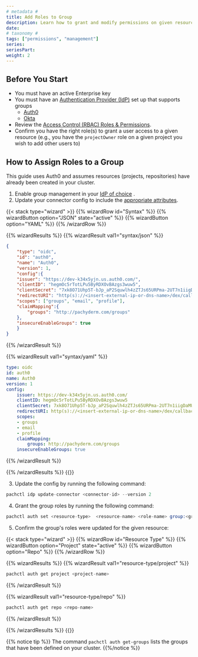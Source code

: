 ```yaml
---
# metadata # 
title: Add Roles to Group
description: Learn how to grant and modify permissions on given resources for a group of users.
date: 
# taxonomy #
tags: ["permissions", "management"]
series:
seriesPart:
weight: 2
---
```


## Before You Start 

- You must have an active Enterprise key 
- You must have an [Authentication Provider (IdP)](/{{%release%}}/set-up/connectors) set up that supports groups
    - [Auth0](/{{%release%}}/set-up/connectors/auth0)
    - [Okta](/{{%release%}}/set-up/connectors/okta)
- Review the [Access Control (RBAC) Roles & Permissions](/{{%release%}}/set-up/authorization/permissions).
- Confirm you have the right role(s) to grant a user access to a given resource (e.g., you have the `projectOwner` role on a given project you wish to add other users to)
## How to Assign Roles to a Group 

This guide uses Auth0 and assumes resources (projects, repositories) have already been created in your cluster.

1. Enable group management in your [IdP of choice](https://dexidp.io/docs/connectors/) .
2. Update your connector config to include the [appropriate attributes](https://dexidp.io/docs/connectors/oidc/). 
   
{{< stack type="wizard" >}}
{{% wizardRow id="Syntax" %}}
{{% wizardButton option="JSON" state="active" %}}
{{% wizardButton option="YAML" %}}
{{% /wizardRow %}}

{{% wizardResults %}}
{{% wizardResult val1="syntax/json" %}}
```json
{
    "type": "oidc",
    "id": "auth0",
    "name": "Auth0",
    "version": 1,
    "config":{
    "issuer": "https://dev-k34x5yjn.us.auth0.com/",
    "clientID": "hegmOc5rTotLPu5ByRDXOvBAzgs3wuw5",
    "clientSecret": "7xk8O71Uhp5T-bJp_aP2Squwlh4zZTJs65URPma-2UT7n1iigDaMUD9ArhUR-2aL",
    "redirectURI": "http(s)://<insert-external-ip-or-dns-name>/dex/callback",
    "scopes": ["groups", "email", "profile"],
    "claimMapping":{
        "groups": "http://pachyderm.com/groups"
    },
    "insecureEnableGroups": true
    }
}
```
{{% /wizardResult %}}

{{% wizardResult val1="syntax/yaml" %}}
``` yaml
type: oidc
id: auth0
name: Auth0
version: 1
config:
    issuer: https://dev-k34x5yjn.us.auth0.com/
    clientID: hegmOc5rTotLPu5ByRDXOvBAzgs3wuw5
    clientSecret: 7xk8O71Uhp5T-bJp_aP2Squwlh4zZTJs65URPma-2UT7n1iigDaMUD9ArhUR-2aL
    redirectURI: http(s)://<insert-external-ip-or-dns-name>/dex/callback
    scopes: 
    - groups
    - email
    - profile
    claimMapping:
        groups: http://pachyderm.com/groups
    insecureEnableGroups: true
```
{{% /wizardResult %}}

{{% /wizardResults %}}
{{</stack >}}

3. Update the config by running the following command:
```s
pachctl idp update-connector <connector-id> --version 2
```
4. Grant the group roles by running the following command:
```s
pachctl auth set <resource-type>  <resource-name> <role-name> group:<group-name>
```
5. Confirm the group's roles were updated for the given resource:
   
{{< stack type="wizard" >}}
{{% wizardRow id="Resource Type" %}}
{{% wizardButton option="Project" state="active" %}}
{{% wizardButton option="Repo" %}}
{{% /wizardRow %}}

{{% wizardResults %}}
{{% wizardResult val1="resource-type/project" %}}
```s
pachctl auth get project <project-name>
```
{{% /wizardResult %}}

{{% wizardResult val1="resource-type/repo" %}}
```s
pachctl auth get repo <repo-name>
```
{{% /wizardResult %}}

{{% /wizardResults %}}
{{</stack >}}

{{% notice tip %}}
The command `pachctl auth get-groups` lists the groups that have been defined on your cluster.
{{%/notice %}}